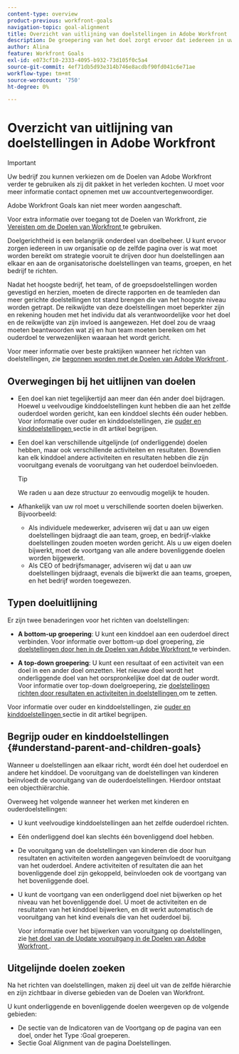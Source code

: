 ```yaml
---
content-type: overview
product-previous: workfront-goals
navigation-topic: goal-alignment
title: Overzicht van uitlijning van doelstellingen in Adobe Workfront
description: De groepering van het doel zorgt ervoor dat iedereen in uw organisatie op de zelfde pagina over is wat moet worden bereikt door hun doelstellingen aan elkaar en aan de organisatorische doelstellingen van teams, groepen, en het bedrijf te richten.
author: Alina
feature: Workfront Goals
exl-id: e073cf10-2333-4095-b932-73d105f0c5a4
source-git-commit: 4ef71db5d93e314b746e8acdbf90fd041c6e71ae
workflow-type: tm+mt
source-wordcount: '750'
ht-degree: 0%

---
```


# Overzicht van uitlijning van doelstellingen in Adobe Workfront

<!--Audited: 10/2025-->

>[!IMPORTANT]
>
>Uw bedrijf zou kunnen verkiezen om de Doelen van Adobe Workfront verder te gebruiken als zij dit pakket in het verleden kochten. U moet voor meer informatie contact opnemen met uw accountvertegenwoordiger.
>
>Adobe Workfront Goals kan niet meer worden aangeschaft.
> 
>Voor extra informatie over toegang tot de Doelen van Workfront, zie [ Vereisten om de Doelen van Workfront ](/help/quicksilver/workfront-goals/goal-management/access-needed-for-wf-goals.md) te gebruiken.


<!--Old:
>Your organization must have the following to use the functionality described in this article:
>
>* For the new plan and license structure:
>
>   * The Ultimate Workfront plan 
>    
>* For the current plan and license structure: 
>
>   * A Pro or higher Workfront plan
>   * An Adobe Workfront Goals license in addition to a Workfront license.
>
>Contact your Workfront account manager to learn about a Workfront Goals license.    
> 
>For additional information about access to Workfront Goals, see [Requirements to use Workfront Goals](/help/quicksilver/workfront-goals/goal-management/access-needed-for-wf-goals.md).-->

Doelgerichtheid is een belangrijk onderdeel van doelbeheer. U kunt ervoor zorgen iedereen in uw organisatie op de zelfde pagina over is wat moet worden bereikt om strategie vooruit te drijven door hun doelstellingen aan elkaar en aan de organisatorische doelstellingen van teams, groepen, en het bedrijf te richten.

Nadat het hoogste bedrijf, het team, of de groepsdoelstellingen worden gevestigd en herzien, moeten de directe rapporten en de teamleden dan meer gerichte doelstellingen tot stand brengen die van het hoogste niveau worden getrapt. De reikwijdte van deze doelstellingen moet beperkter zijn en rekening houden met het individu dat als verantwoordelijke voor het doel en de reikwijdte van zijn invloed is aangewezen. Het doel zou de vraag moeten beantwoorden wat zij en hun team moeten bereiken om het ouderdoel te verwezenlijken waaraan het wordt gericht.

Voor meer informatie over beste praktijken wanneer het richten van doelstellingen, zie [ begonnen worden met de Doelen van Adobe Workfront ](../../workfront-goals/goal-management/getting-started-with-wf-goals.md).

## Overwegingen bij het uitlijnen van doelen

* Een doel kan niet tegelijkertijd aan meer dan één ander doel bijdragen. Hoewel u veelvoudige kinddoelstellingen kunt hebben die aan het zelfde ouderdoel worden gericht, kan een kinddoel slechts één ouder hebben. Voor informatie over ouder en kinddoelstellingen, zie [ ouder en kinddoelstellingen ](#understand-parent-and-children-goals) sectie in dit artikel begrijpen.
* Een doel kan verschillende uitgelijnde (of onderliggende) doelen hebben, maar ook verschillende activiteiten en resultaten. Bovendien kan elk kinddoel andere activiteiten en resultaten hebben die zijn vooruitgang evenals de vooruitgang van het ouderdoel beïnvloeden.

  >[!TIP]
  >
  >We raden u aan deze structuur zo eenvoudig mogelijk te houden.

* Afhankelijk van uw rol moet u verschillende soorten doelen bijwerken. Bijvoorbeeld:

   * Als individuele medewerker, adviseren wij dat u aan uw eigen doelstellingen bijdraagt die aan team, groep, en bedrijf-vlakke doelstellingen zouden moeten worden gericht. Als u uw eigen doelen bijwerkt, moet de voortgang van alle andere bovenliggende doelen worden bijgewerkt.
   * Als CEO of bedrijfsmanager, adviseren wij dat u aan uw doelstellingen bijdraagt, evenals die bijwerkt die aan teams, groepen, en het bedrijf worden toegewezen.

## Typen doeluitlijning

Er zijn twee benaderingen voor het richten van doelstellingen:

* **A bottom-up groepering**: U kunt een kinddoel aan een ouderdoel direct verbinden. Voor informatie over bottom-up doel groepering, zie [ doelstellingen door hen in de Doelen van Adobe Workfront ](../../workfront-goals/goal-alignment/align-goals-by-connecting-them.md) te verbinden.

* **A top-down groepering**: U kunt een resultaat of een activiteit van een doel in een ander doel omzetten. Het nieuwe doel wordt het onderliggende doel van het oorspronkelijke doel dat de ouder wordt. Voor informatie over top-down doelgroepering, zie [ doelstellingen richten door resultaten en activiteiten in doelstellingen ](../../workfront-goals/goal-alignment/align-goals-by-converting-results-activities.md) om te zetten.

Voor informatie over ouder en kinddoelstellingen, zie [ ouder en kinddoelstellingen ](#understand-parent-and-children-goals) sectie in dit artikel begrijpen.

## Begrijp ouder en kinddoelstellingen {#understand-parent-and-children-goals}

Wanneer u doelstellingen aan elkaar richt, wordt één doel het ouderdoel en andere het kinddoel. De vooruitgang van de doelstellingen van kinderen beïnvloedt de vooruitgang van de ouderdoelstellingen. Hierdoor ontstaat een objecthiërarchie.

Overweeg het volgende wanneer het werken met kinderen en ouderdoelstellingen:

* U kunt veelvoudige kinddoelstellingen aan het zelfde ouderdoel richten.
* Eén onderliggend doel kan slechts één bovenliggend doel hebben.
* De vooruitgang van de doelstellingen van kinderen die door hun resultaten en activiteiten worden aangegeven beïnvloedt de vooruitgang van het ouderdoel. Andere activiteiten of resultaten die aan het bovenliggende doel zijn gekoppeld, beïnvloeden ook de voortgang van het bovenliggende doel.
* U kunt de voortgang van een onderliggend doel niet bijwerken op het niveau van het bovenliggende doel. U moet de activiteiten en de resultaten van het kinddoel bijwerken, en dit werkt automatisch de vooruitgang van het kind evenals die van het ouderdoel bij.

  Voor informatie over het bijwerken van vooruitgang op doelstellingen, zie [ het doel van de Update vooruitgang in de Doelen van Adobe Workfront ](../../workfront-goals/goal-review-and-workfront-goals-sections/check-in-goals.md).

## Uitgelijnde doelen zoeken

Na het richten van doelstellingen, maken zij deel uit van de zelfde hiërarchie en zijn zichtbaar in diverse gebieden van de Doelen van Workfront.

<!--
* In the Production enviroment, you can view children and parent goals in the following areas:

    * The Goal Details panel
    * Goal List
    * Goal Alignment section
    * Check-in section
    * Pulse section
    * You can view all the parent goals of a goal in the Goal Hierarchy field of a Project or Goal report.
-->
U kunt onderliggende en bovenliggende doelen weergeven op de volgende gebieden:

* De sectie van de Indicatoren van de Voortgang op de pagina van een doel, onder het Type :Goal groeperen.
* Sectie Goal Alignment van de pagina Doelstellingen.




